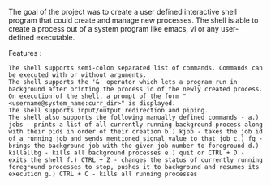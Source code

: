 The goal of the project was to create a user defined interactive shell program that could create and manage new processes. The shell is able to create a process out of a system program like emacs, vi or any user-defined executable.

Features :

    The shell supports semi-colon separated list of commands. Commands can be executed with or without arguments.
    The shell supports the '&' operator which lets a program run in background after printing the process id of the newly created process.
    On execution of the shell, a prompt of the form "<username@system_name:curr_dir>" is displayed.
    The shell supports input/output redirection and piping.
    The shell also supports the following manually defined commands - a.) jobs - prints a list of all currently running background process along with their pids in order of their creation b.) kjob - takes the job id of a running job and sends mentioned signal value to that job c.) fg - brings the background job with the given job number to foreground d.) killallbg - kills all background processes e.) quit or CTRL + D - exits the shell f.) CTRL + Z - changes the status of currently running foreground processes to stop, pushes it to background and resumes its execution g.) CTRL + C - kills all running processes

